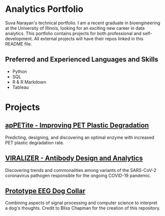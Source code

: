 # Analytics Portfolio

Suva Narayan's technical portfolio. I am a recent graduate in bioengineering at the University of Illinois, looking for an exciting new career in data analytics. This portfolio contains projects for both professional and self-development. All external projects will have their repos linked in this README file.

## Preferred and Experienced Languages and Skills
- Python
- SQL
- R & R Markdown
- Tableau

# Projects

## [apPETite - Improving PET Plastic Degradation](https://github.com/suvhd747/apPETite)
Predicting, designing, and discovering an optimal enzyme with increased PET plastic degradation rate.

## [VIRALIZER - Antibody Design and Analytics](https://github.com/suvhd747/UIUC_Illinois)
Discovering trends and commonalities among variants of the SARS-CoV-2 coronavirus pathogen responsible for the ongoing COVID-19 pandemic.

## [Prototype EEG Dog Collar](https://github.com/BlissChapman/Dug)
Combining aspects of signal processing and computer science to interpret a dog's thoughts. Credit to Bliss Chapman for the creation of this repository.
